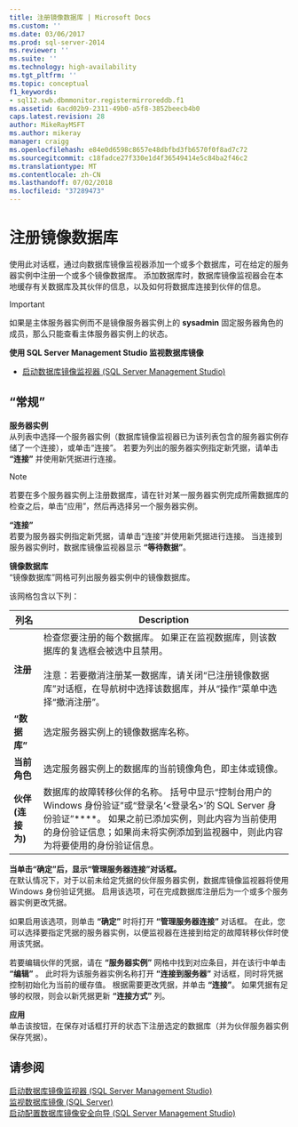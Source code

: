 ```yaml
---
title: 注册镜像数据库 | Microsoft Docs
ms.custom: ''
ms.date: 03/06/2017
ms.prod: sql-server-2014
ms.reviewer: ''
ms.suite: ''
ms.technology: high-availability
ms.tgt_pltfrm: ''
ms.topic: conceptual
f1_keywords:
- sql12.swb.dbmmonitor.registermirroreddb.f1
ms.assetid: 6acd02b9-2311-49b0-a5f8-3852beecb4b0
caps.latest.revision: 28
author: MikeRayMSFT
ms.author: mikeray
manager: craigg
ms.openlocfilehash: e84e0d6598c8657e48dbfbd3fb6570f0f8ad7c72
ms.sourcegitcommit: c18fadce27f330e1d4f36549414e5c84ba2f46c2
ms.translationtype: MT
ms.contentlocale: zh-CN
ms.lasthandoff: 07/02/2018
ms.locfileid: "37289473"
---
```

# <a name="register-mirrored-database"></a>注册镜像数据库
  使用此对话框，通过向数据库镜像监视器添加一个或多个数据库，可在给定的服务器实例中注册一个或多个镜像数据库。 添加数据库时，数据库镜像监视器会在本地缓存有关数据库及其伙伴的信息，以及如何将数据库连接到伙伴的信息。  
  
> [!IMPORTANT]  
>  如果是主体服务器实例而不是镜像服务器实例上的 **sysadmin** 固定服务器角色的成员，那么只能查看主体服务器实例上的状态。  
  
 **使用 SQL Server Management Studio 监视数据库镜像**  
  
-   [启动数据库镜像监视器 (SQL Server Management Studio)](../database-mirroring/start-database-mirroring-monitor-sql-server-management-studio.md)  
  
## <a name="options"></a>“常规”  
 **服务器实例**  
 从列表中选择一个服务器实例（数据库镜像监视器已为该列表包含的服务器实例存储了一个连接），或单击“连接”。 若要为列出的服务器实例指定新凭据，请单击 **“连接”** 并使用新凭据进行连接。  
  
> [!NOTE]  
>  若要在多个服务器实例上注册数据库，请在针对某一服务器实例完成所需数据库的检查之后，单击“应用”，然后再选择另一个服务器实例。  
  
 **“连接”**  
 若要为服务器实例指定新凭据，请单击“连接”并使用新凭据进行连接。 当连接到服务器实例时，数据库镜像监视器显示 **“等待数据”**。  
  
 **镜像数据库**  
 “镜像数据库”网格可列出服务器实例中的镜像数据库。  
  
 该网格包含以下列：  
  
|列名|Description|  
|-----------------|-----------------|  
|**注册**|检查您要注册的每个数据库。 如果正在监视数据库，则该数据库的复选框会被选中且禁用。<br /><br /> 注意：若要撤消注册某一数据库，请关闭“已注册镜像数据库”对话框，在导航树中选择该数据库，并从“操作”菜单中选择“撤消注册”。|  
|**“数据库”**|选定服务器实例上的镜像数据库名称。|  
|**当前角色**|选定服务器实例上的数据库的当前镜像角色，即主体或镜像。|  
|**伙伴(连接为)**|数据库的故障转移伙伴的名称。 括号中显示“控制台用户的 Windows 身份验证”或“登录名‘\<登录名>’的 SQL Server 身份验证”****。 如果之前已添加实例，则此内容为当前使用的身份验证信息；如果尚未将实例添加到监视器中，则此内容为将要使用的身份验证信息。|  
  
 **当单击“确定”后，显示“管理服务器连接”对话框。**  
 在默认情况下，对于以前未给定凭据的伙伴服务器实例，数据库镜像监视器将使用 Windows 身份验证凭据。 启用该选项，可在完成数据库注册后为一个或多个服务器实例更改凭据。  
  
 如果启用该选项，则单击 **“确定”** 时将打开 **“管理服务器连接”** 对话框。 在此，您可以选择要指定凭据的服务器实例，以便监视器在连接到给定的故障转移伙伴时使用该凭据。  
  
 若要编辑伙伴的凭据，请在 **“服务器实例”** 网格中找到对应条目，并在该行中单击 **“编辑”** 。 此时将为该服务器实例名称打开 **“连接到服务器”** 对话框，同时将凭据控制初始化为当前的缓存值。 根据需要更改凭据，并单击 **“连接”**。 如果凭据有足够的权限，则会以新凭据更新 **“连接方式”** 列。  
  
 **应用**  
 单击该按钮，在保存对话框打开的状态下注册选定的数据库（并为伙伴服务器实例保存凭据）。  
  
## <a name="see-also"></a>请参阅  
 [启动数据库镜像监视器 (SQL Server Management Studio)](../database-mirroring/start-database-mirroring-monitor-sql-server-management-studio.md)   
 [监视数据库镜像 (SQL Server)](database-mirroring-sql-server.md)   
 [启动配置数据库镜像安全向导 (SQL Server Management Studio)](start-the-configuring-database-mirroring-security-wizard.md)  
  
  
